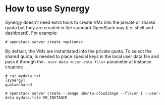 # How to use Synergy

Synergy doesn't need extra tools to create VMs into the private or shared quota but they are created in the standard OpenStack way \(i.e. shell and dashboard\). For example:

```
# openstack server create <options>
```

By default, the VMs are instantiated into the private quota. To select the shared quota, is needed to place special keys in the local user data file and pass it through the`--user-data <user-data-file>` parameter at instance creation:

```
# cat mydata.txt 
[synergy]
quota=shared

# openstack server create --image ubuntu-cloudimage --flavor 1 --user-data mydata.file VM_INSTANCE
```



